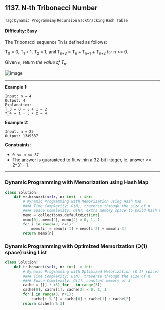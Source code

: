 ## 1137. N-th Tribonacci Number

```Tag```: ```Dynamic Programming``` ```Recursion``` ```Backtracking``` ```Hash Table```

#### Difficulty: Easy

The Tribonacci sequence Tn is defined as follows: 

T<sub>0</sub> = 0, T<sub>1</sub> = 1, T<sub>2</sub> = 1, and T<sub>n+3</sub> = T<sub>n</sub> + T<sub>n+1</sub> + T<sub>n+2</sub> for n >= 0.

Given ```n```, return _the value of T<sub>n</sub>_.

![image](https://user-images.githubusercontent.com/35042430/215408044-3d540d06-efba-4207-9746-dd48893fa4a0.png)

---

__Example 1:__
```
Input: n = 4
Output: 4
Explanation:
T_3 = 0 + 1 + 1 = 2
T_4 = 1 + 1 + 2 = 4
```

__Example 2:__
```
Input: n = 25
Output: 1389537
```

__Constraints:__

- ```0 <= n <= 37```
- The answer is guaranteed to fit within a 32-bit integer, ie. answer <= 2^31 - 1.

---

### Dynamic Programming with Memorization using Hash Map

```Python
class Solution:
    def tribonacci(self, n: int) -> int:
        # Dynamic Programming with Memorization using Hash Map
        #### Time Complexity: O(N), traverse through the size of n
        #### Space Complexity: O(N), extra memory space to build hash map up to n numbers
        memo = collections.defaultdict(int)
        memo[0], memo[1], memo[2] = 0, 1, 1
        for i in range(3, n+1):
            memo[i] = memo[i-1] + memo[i-2] + memo[i-3]
        return memo[n]
```

### Dynamic Programming with Optimized Memorization (O(1) space) using List 

```Python
class Solution:
    def tribonacci(self, n: int) -> int:
        # Dynamic Programming with Optimized Memorization (O(1) space) using List 
        #### Time Complexity: O(N), traverse through the size of n
        #### Space Complexity: O(1), constant memory of 3 
        cache = [[] * (3) for _ in range(3)]
        cache[0], cache[1], cache[2] = 0, 1, 1
        for i in range(3, n+1):
            cache[i % 3] = cache[0] + cache[1] + cache[2]
        return cache[n % 3]
```

